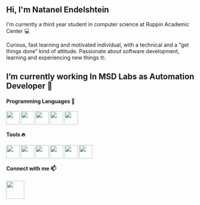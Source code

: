 ## Hi, I'm Natanel Endelshtein

I'm currently a third year student in computer science at Ruppin Academic Center 💻

Curious, fast learning and motivated individual, with a technical and a “get things done” kind of attitude.
Passionate about software development, learning and experiencing new things 🤓.
 
##  I’m currently working In MSD Labs as Automation Developer 🔭

#### Programming Languages 🚀

<img align="left" width="36px" src="https://user-images.githubusercontent.com/57855070/98301894-33521300-1fc4-11eb-860e-f06c2a2e9dce.png"/>
<img align="left" width="36px" src="https://user-images.githubusercontent.com/57855070/98302169-9c398b00-1fc4-11eb-9734-1c075d91db98.png"/>
<img align="left" width="36px" src="https://user-images.githubusercontent.com/57855070/98302891-e8d19600-1fc5-11eb-88ff-96a990f80521.png"/>
<img align="left" width="36px" src="https://user-images.githubusercontent.com/57855070/98302338-e1f65380-1fc4-11eb-95ae-ad38f2c4fc13.png"/> 
<img align="left" width="36px" src="https://www.avenga.com/wp-content/uploads/2020/11/C-Sharp.png"/> 
<br />

<br />

#### Tools 🔥

<img align="left" width="36px" src="https://user-images.githubusercontent.com/57855070/98331898-3a017a00-2006-11eb-938a-eb22d38f9f57.png"/>
<img align="left" width="36px" src="https://d33wubrfki0l68.cloudfront.net/6819a0fed8cb9945e11bf4b271100bd405533c73/de933/assets/images/blog/appium-logo.png"/>
<img align="left" width="36px" src="https://d2cnjxvu6pstmv.cloudfront.net/wp-content/uploads/2018/01/22135721/azure_icon.png"/>
<img align="left" width="36px" src="https://user-images.githubusercontent.com/57855070/98332575-94e7a100-2007-11eb-9c2b-81ad2d1d04f1.png"/>
<img align="left" width="36px" src="https://user-images.githubusercontent.com/57855070/98332622-ad57bb80-2007-11eb-8ecb-9bd68aefeef6.png"/> 
<img align="left" width="36px" src="https://user-images.githubusercontent.com/57855070/98332622-ad57bb80-2007-11eb-8ecb-9bd68aefeef6.png"/> 
<br />

 
 <br />
  
  
#### Connect with me 📫

[<img align="left" width="48px" src="https://user-images.githubusercontent.com/57855070/98333031-8fd72180-2008-11eb-96ce-cc86e185889c.png"/>][linkedin]

[linkedin]: https://www.linkedin.com/in/natanel-endelshtein-35403b5a/


